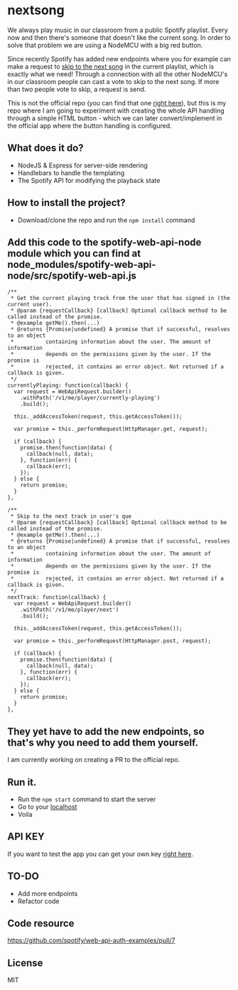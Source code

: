 # nextsong

We always play music in our classroom from a public Spotify playlist. Every now and then there's someone that doesn't like the current song. In order to solve that problem we are using a NodeMCU with a big red button.

Since recently Spotify has added new endpoints where you for example can make a request to [skip to the next song](https://developer.spotify.com/web-api/skip-users-playback-to-next-track/) in the current playlist, which is exactly what we need! Through a connection with all the other NodeMCU's in our classroom people can cast a vote to skip to the next song. If more than two people vote to skip, a request is send.

This is not the official repo (you can find that one [right here](https://github.com/dandevri/minor-wot)), but this is my repo where I am going to experiment with creating the whole API handling through a simple HTML button - which we can later convert/implement in the official app where the button handling is configured.

## What does it do?
- NodeJS & Express for server-side rendering
- Handlebars to handle the templating
- The Spotify API for modifying the playback state

## How to install the project?
- Download/clone the repo and run the `npm install` command

## Add this code to the spotify-web-api-node module which you can find at node_modules/spotify-web-api-node/src/spotify-web-api.js

```
/**
 * Get the current playing track from the user that has signed in (the current user).
 * @param {requestCallback} [callback] Optional callback method to be called instead of the promise.
 * @example getMe().then(...)
 * @returns {Promise|undefined} A promise that if successful, resolves to an object
 *          containing information about the user. The amount of information
 *          depends on the permissions given by the user. If the promise is
 *          rejected, it contains an error object. Not returned if a callback is given.
 */
currentlyPlaying: function(callback) {
  var request = WebApiRequest.builder()
    .withPath('/v1/me/player/currently-playing')
    .build();

  this._addAccessToken(request, this.getAccessToken());

  var promise = this._performRequest(HttpManager.get, request);

  if (callback) {
    promise.then(function(data) {
      callback(null, data);
    }, function(err) {
      callback(err);
    });
  } else {
    return promise;
  }
},

/**
 * Skip to the next track in user's que
 * @param {requestCallback} [callback] Optional callback method to be called instead of the promise.
 * @example getMe().then(...)
 * @returns {Promise|undefined} A promise that if successful, resolves to an object
 *          containing information about the user. The amount of information
 *          depends on the permissions given by the user. If the promise is
 *          rejected, it contains an error object. Not returned if a callback is given.
 */
nextTrack: function(callback) {
  var request = WebApiRequest.builder()
    .withPath('/v1/me/player/next')
    .build();

  this._addAccessToken(request, this.getAccessToken());

  var promise = this._performRequest(HttpManager.post, request);

  if (callback) {
    promise.then(function(data) {
      callback(null, data);
    }, function(err) {
      callback(err);
    });
  } else {
    return promise;
  }
},
```

## They yet have to add the new endpoints, so that's why you need to add them yourself.
I am currently working on creating a PR to the official repo.

## Run it.

- Run the `npm start` command to start the server
- Go to your [localhost](http://localhost:8888)
- Voila

## API KEY
If you want to test the app you can get your own key [right here](https://developer.spotify.com/my-applications/#!/applications).

## TO-DO
- Add more endpoints
- Refactor code

## Code resource
https://github.com/spotify/web-api-auth-examples/pull/7

## License
MIT

